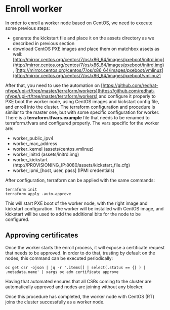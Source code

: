 # Enroll worker

In order to enroll a worker node based on CentOS, we need to execute some previous steps:
 - generate the kickstart file and place it on the assets directory as we described in previous section
 - download CentOS PXE images and place them on matchbox assets as well: [http://mirror.centos.org/centos/7/os/x86_64/images/pxeboot/initrd.img](http://mirror.centos.org/centos/7/os/x86_64/images/pxeboot/initrd.img), [http://mirror.centos.org/centos/7/os/x86_64/images/pxeboot/vmlinuz](http://mirror.centos.org/centos/7/os/x86_64/images/pxeboot/vmlinuz)

After that, you need to use the automation on [https://github.com/redhat-nfvpe/upi-rt/tree/master/terraform/workers](https://github.com/redhat-nfvpe/upi-rt/tree/master/terraform/workers) and configure it properly to PXE boot the worker node, using CentOS images and kickstart config file, and enroll into the cluster.
The terraform configuration and procedure is similar to the master one, but with some specific configuration for worker. There is a **terraform.tfvars.example** file that needs to be renamed to terraform.tfvars and configured properly. The vars specific for the worker are:
 - worker_public_ipv4
 - worker_mac_address
 - worker_kernel (assets/centos.vmlinuz)
 - worker_initrd (assets/initrd.img)
 - worker_kickstart (http://PROVISIONING_IP:8080/assets/kickstart_file.cfg)
 - worker_ipmi_[host, user, pass] (IPMI credentials)

After configuration, terraform can be applied with the same commands:

    terraform init
    terraform apply -auto-approve

This will start PXE boot of the worker node, with the right image and kickstart configuration. The worker will be installed with CentOS image, and kickstart will be used to add the additional bits for the node to be configured.

## Approving certificates
Once the worker starts the enroll process, it will expose a certificate request that needs to be approved. In order to do that, trusting by default on the nodes, this command can be executed periodically:

    oc get csr -ojson | jq -r '.items[] | select(.status == {} ) | .metadata.name' | xargs oc adm certificate approve

Having that automated ensures that all CSRs coming to the cluster are automatically approved and nodes are joining without any blocker.

Once this procedure has completed, the worker node with CentOS (RT) joins the cluster successfully as a worker node.
